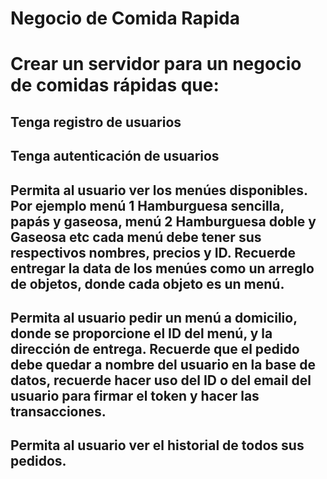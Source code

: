 # Negocio de Comida Rapida

# Crear un servidor para un negocio de comidas rápidas  que:
## Tenga registro de usuarios
## Tenga autenticación de usuarios
## Permita al usuario ver los menúes disponibles. Por ejemplo menú 1 Hamburguesa sencilla, papás y gaseosa, menú 2 Hamburguesa doble y Gaseosa etc cada menú debe tener sus respectivos nombres, precios y ID. Recuerde entregar la data de los menúes como un arreglo de objetos, donde cada objeto es un menú.
## Permita al usuario pedir un menú a domicilio, donde se proporcione el ID del menú, y la dirección de entrega. Recuerde que el pedido debe quedar a nombre del usuario en la base de datos, recuerde hacer uso del ID o del email del usuario para firmar el token y hacer las transacciones.
## Permita al usuario ver el historial de todos sus pedidos.